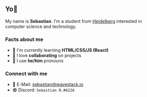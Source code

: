 ## Yo👋

My name is **Sebastian**. I'm a student from [Heidelberg] interested in computer science and technology.

### Facts about me

* 📝 I'm currently learning **HTML/CSS/JS (React)**
* 🤝 I love **collaborating** on projects
* 👨 I use **he/him** pronouns

### Connect with me

* 📧 E-Mail: sebastian@wavestack.io
* 🟣 Discord: `Sebastian R.#6226`

[Heidelberg]: https://www.google.com/maps/place/Heidelberg
